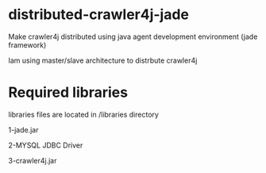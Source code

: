 # distributed-crawler4j-jade
Make crawler4j distributed using java agent development environment (jade framework)

Iam using master/slave architecture to distrbute crawler4j

# Required libraries
libraries files are located in /libraries directory

1-jade.jar

2-MYSQL JDBC Driver

3-crawler4j.jar


